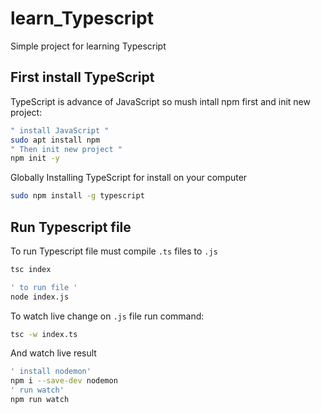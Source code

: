 # learn_Typescript
Simple project for learning Typescript

## First install TypeScript
TypeScript is advance of JavaScript so mush intall npm first and init new project:
```bash
" install JavaScript "
sudo apt install npm
" Then init new project "
npm init -y
```

Globally Installing TypeScript for install on your computer
```bash
sudo npm install -g typescript
```

## Run Typescript file
To run Typescript file must compile `.ts` files to `.js`
```bash
tsc index

' to run file '
node index.js
```
To watch live change on `.js` file run command:
```bash
tsc -w index.ts
```
And watch live result
```bash
' install nodemon'
npm i --save-dev nodemon
' run watch'
npm run watch
```